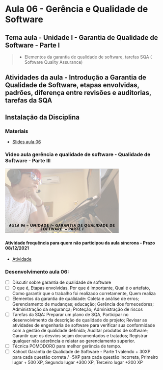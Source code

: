 # Aula 06 - Gerência e Qualidade de Software
## Tema aula - Unidade I - Garantia de Qualidade de Software - Parte I
 
>  *  Elementos da garantia de qualidade de software, tarefas SQA ( Software Quality Assurance)

## Atividades da aula - Introdução a Garantia de Qualidade de Software, etapas envolvidas, padrões, diferença entre revisões e auditorias, tarefas da SQA
## Instalação da Disciplina

### Materiais

- [Slides aula 06](aula6_unidadeI_garantia_de_qualidade_de_software_parteI.pdf)

### Video aula gerência e qualidade de software -  Qualidade de Software - Parte III
[![Aula - Garantia de Qualidade de Software - PARTE I](capa_aula6.png)](https://youtu.be/8W8AliDhNOI)

####  Atividade frequência para quem não participou da aula síncrona - Prazo 08/12/2021

- [Atividade](https://forms.gle/mM2eDEFdGYJ38HPb7)

### Desenvolvimento aula 06: 

- [ ]  Discutir sobre garantia de qualidade de software
- [ ]  O que é, Etapas envolvidas, Por que é importante, Qual é o artefato, Como garantir que o trabalho foi realizado corretamente, Quem realiza
- [ ]  Elementos da garantia de qualidade: Coleta e análise de erros; Gerenciamento de mudanças; educação; Gerência dos fornecedores; 
Administração da segurança; Proteção; Administração de riscos
- [ ]  Tarefas da SQA: Preparar um plano de SQA, Participar no desenvolvimento da descrição de qualidade do projeto; Revisar as atividades de engenharia de 
software para verificar sua conformidade com a gestão de qualidade definida; Auditar produtos de software; Garantir que os desvios sejam documentados e tratados;
Registrar qualquer não aderência e relatar ao gerenciamento superior.
- [ ]  Técnica POMODORO para melhor gerência de tempo.
- [ ]  Kahoot Garantia de Qualidade de Software - Parte 1 valendo + 30XP para cada questão correta / -5XP para cada questão incorreta, Primeiro lugar + 500 XP, Segundo lugar +300 XP, Terceiro lugar +200 XP
